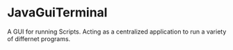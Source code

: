 # JavaGuiTerminal
A GUI for running Scripts. Acting as a centralized application to run a variety of differnet programs.
